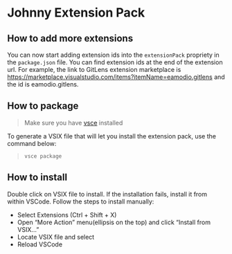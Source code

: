 # Johnny Extension Pack

## How to add more extensions

You can now start adding extension ids into the `extensionPack` propriety in the `package.json` file. You can find extension ids at the end of the extension url. For example, the link to GitLens extension marketplace is https://marketplace.visualstudio.com/items?itemName=eamodio.gitlens and the id is eamodio.gitlens.

## How to package

> Make sure you have [vsce](https://www.npmjs.com/package/vsce) installed

To generate a VSIX file that will let you install the extension pack, use the command below:

> `vsce package`

## How to install

Double click on VSIX file to install. If the installation fails, install it from within VSCode. Follow the steps to install manually:

- Select Extensions (Ctrl + Shift + X)
- Open “More Action” menu(ellipsis on the top) and click “Install from VSIX…”
- Locate VSIX file and select
- Reload VSCode
